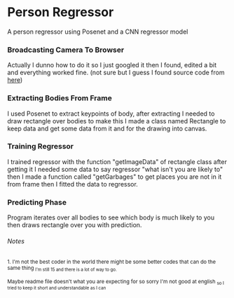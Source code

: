 # Person Regressor
A person regressor using Posenet and a CNN regressor model

### Broadcasting Camera To Browser
Actually I dunno how to do it so I just googled it then I found, edited a bit and everything worked fine. (not sure but I guess I found source code from [here](https://www.hackster.io/ruchir1674/video-streaming-on-flask-server-using-rpi-ef3d75))

### Extracting Bodies From Frame
I used Posenet to extract keypoints of body, after extracting I needed to draw rectangle over bodies to make this I made a class named Rectangle to keep data and get some data from it and for the drawing into canvas.

### Training Regressor
I trained regressor with the function "getImageData" of rectangle class after getting it I needed some data to say regressor "what isn't you are likely to" then I made a function called "getGarbages" to get places you are not in it from frame then I fitted the data to regressor.

### Predicting Phase
Program iterates over all bodies to see which body is much likely to you then draws rectangle over you with prediction.

###### Notes
<sub>1. I'm not the best coder in the world there might be some better codes that can do the same thing <sub>I'm still 15 and there is a lot of way to go.</sub></sub>

<sub>Maybe readme file doesn't what you are expecting for so sorry I'm not good at english <sub>so I tried to keep it short and understandable as I can</sub></sub>
